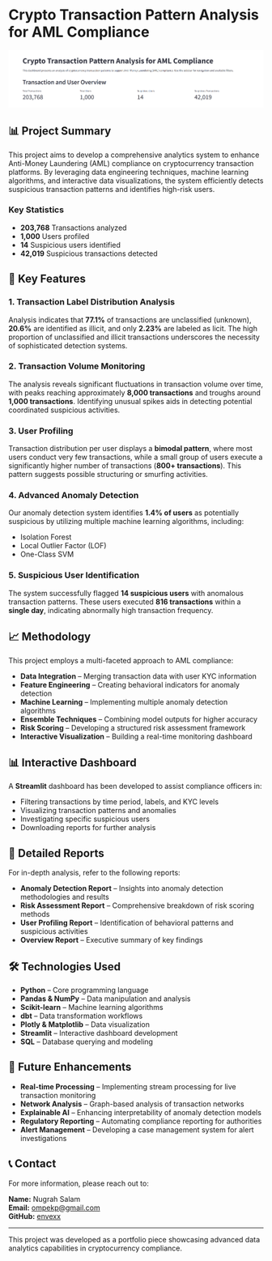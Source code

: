 # Crypto Transaction Pattern Analysis for AML Compliance

![Deskripsi Gambar](reports/1.png)

## 📊 Project Summary
This project aims to develop a comprehensive analytics system to enhance Anti-Money Laundering (AML) compliance on cryptocurrency transaction platforms. By leveraging data engineering techniques, machine learning algorithms, and interactive data visualizations, the system efficiently detects suspicious transaction patterns and identifies high-risk users.

### Key Statistics
- **203,768** Transactions analyzed  
- **1,000** Users profiled  
- **14** Suspicious users identified  
- **42,019** Suspicious transactions detected  

## 🔎 Key Features
### 1. Transaction Label Distribution Analysis  
Analysis indicates that **77.1%** of transactions are unclassified (unknown), **20.6%** are identified as illicit, and only **2.23%** are labeled as licit. The high proportion of unclassified and illicit transactions underscores the necessity of sophisticated detection systems.

### 2. Transaction Volume Monitoring  
The analysis reveals significant fluctuations in transaction volume over time, with peaks reaching approximately **8,000 transactions** and troughs around **1,000 transactions**. Identifying unusual spikes aids in detecting potential coordinated suspicious activities.

### 3. User Profiling  
Transaction distribution per user displays a **bimodal pattern**, where most users conduct very few transactions, while a small group of users execute a significantly higher number of transactions (**800+ transactions**). This pattern suggests possible structuring or smurfing activities.

### 4. Advanced Anomaly Detection  
Our anomaly detection system identifies **1.4% of users** as potentially suspicious by utilizing multiple machine learning algorithms, including:
- Isolation Forest
- Local Outlier Factor (LOF)
- One-Class SVM

### 5. Suspicious User Identification  
The system successfully flagged **14 suspicious users** with anomalous transaction patterns. These users executed **816 transactions** within a **single day**, indicating abnormally high transaction frequency.

## 📈 Methodology
This project employs a multi-faceted approach to AML compliance:
- **Data Integration** – Merging transaction data with user KYC information
- **Feature Engineering** – Creating behavioral indicators for anomaly detection
- **Machine Learning** – Implementing multiple anomaly detection algorithms
- **Ensemble Techniques** – Combining model outputs for higher accuracy
- **Risk Scoring** – Developing a structured risk assessment framework
- **Interactive Visualization** – Building a real-time monitoring dashboard

## 📊 Interactive Dashboard
A **Streamlit** dashboard has been developed to assist compliance officers in:
- Filtering transactions by time period, labels, and KYC levels
- Visualizing transaction patterns and anomalies
- Investigating specific suspicious users
- Downloading reports for further analysis

## 📑 Detailed Reports
For in-depth analysis, refer to the following reports:
- **Anomaly Detection Report** – Insights into anomaly detection methodologies and results
- **Risk Assessment Report** – Comprehensive breakdown of risk scoring methods
- **User Profiling Report** – Identification of behavioral patterns and suspicious activities
- **Overview Report** – Executive summary of key findings

## 🛠️ Technologies Used
- **Python** – Core programming language
- **Pandas & NumPy** – Data manipulation and analysis
- **Scikit-learn** – Machine learning algorithms
- **dbt** – Data transformation workflows
- **Plotly & Matplotlib** – Data visualization
- **Streamlit** – Interactive dashboard development
- **SQL** – Database querying and modeling

## 🚀 Future Enhancements
- **Real-time Processing** – Implementing stream processing for live transaction monitoring
- **Network Analysis** – Graph-based analysis of transaction networks
- **Explainable AI** – Enhancing interpretability of anomaly detection models
- **Regulatory Reporting** – Automating compliance reporting for authorities
- **Alert Management** – Developing a case management system for alert investigations

## 📞 Contact
For more information, please reach out to:

**Name:** Nugrah Salam  
**Email:** ompekp@gmail.com  
**GitHub:** [envexx](https://github.com/envexx)

---
This project was developed as a portfolio piece showcasing advanced data analytics capabilities in cryptocurrency compliance.

